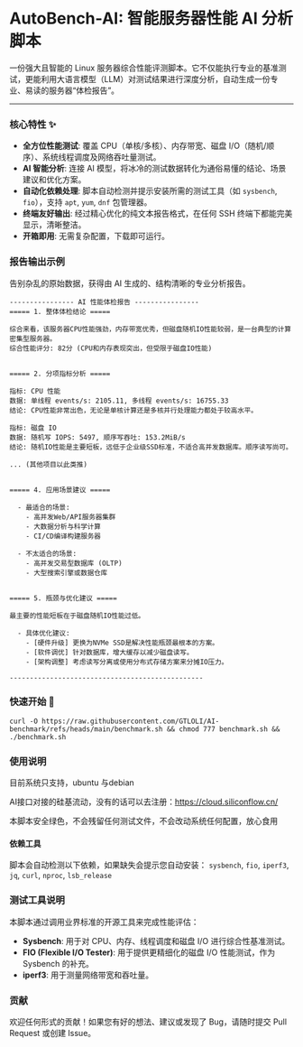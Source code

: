 # AutoBench-AI: 智能服务器性能 AI 分析脚本

一份强大且智能的 Linux 服务器综合性能评测脚本。它不仅能执行专业的基准测试，更能利用大语言模型（LLM）对测试结果进行深度分析，自动生成一份专业、易读的服务器“体检报告”。

---

### 核心特性 ✨

* **全方位性能测试**: 覆盖 CPU（单核/多核）、内存带宽、磁盘 I/O（随机/顺序）、系统线程调度及网络吞吐量测试。
* **AI 智能分析**: 连接 AI 模型，将冰冷的测试数据转化为通俗易懂的结论、场景建议和优化方案。
* **自动化依赖处理**: 脚本自动检测并提示安装所需的测试工具（如 `sysbench`, `fio`），支持 `apt`, `yum`, `dnf` 包管理器。
* **终端友好输出**: 经过精心优化的纯文本报告格式，在任何 SSH 终端下都能完美显示，清晰整洁。
* **开箱即用**: 无需复杂配置，下载即可运行。

### 报告输出示例

告别杂乱的原始数据，获得由 AI 生成的、结构清晰的专业分析报告。

```text
---------------- AI 性能体检报告 ----------------
===== 1. 整体体检结论 =====

综合来看，该服务器CPU性能强劲，内存带宽优秀，但磁盘随机IO性能较弱，是一台典型的计算密集型服务器。
综合性能评分: 82分 (CPU和内存表现突出，但受限于磁盘IO性能)


===== 2. 分项指标分析 =====

指标: CPU 性能
数据: 单线程 events/s: 2105.11, 多线程 events/s: 16755.33
结论: CPU性能非常出色，无论是单核计算还是多核并行处理能力都处于较高水平。

指标: 磁盘 IO
数据: 随机写 IOPS: 5497, 顺序写吞吐: 153.2MiB/s
结论: 随机IO性能是主要短板，远低于企业级SSD标准，不适合高并发数据库。顺序读写尚可。

... (其他项目以此类推)


===== 4. 应用场景建议 =====

  - 最适合的场景:
    - 高并发Web/API服务器集群
    - 大数据分析与科学计算
    - CI/CD编译构建服务器

  - 不太适合的场景:
    - 高并发交易型数据库 (OLTP)
    - 大型搜索引擎或数据仓库


===== 5. 瓶颈与优化建议 =====

最主要的性能短板在于磁盘随机IO性能过低。

  - 具体优化建议:
    - [硬件升级] 更换为NVMe SSD是解决性能瓶颈最根本的方案。
    - [软件调优] 针对数据库，增大缓存以减少磁盘读写。
    - [架构调整] 考虑读写分离或使用分布式存储方案来分摊IO压力。

------------------------------------------------
```

### 快速开始 🚀

`curl -O https://raw.githubusercontent.com/GTLOLI/AI-benchmark/refs/heads/main/benchmark.sh && chmod 777 benchmark.sh && ./benchmark.sh`

### 使用说明

目前系统只支持，ubuntu 与debian

AI接口对接的硅基流动，没有的话可以去注册：https://cloud.siliconflow.cn/

本脚本安全绿色，不会残留任何测试文件，不会改动系统任何配置，放心食用

#### 依赖工具

脚本会自动检测以下依赖，如果缺失会提示您自动安装：
`sysbench`, `fio`, `iperf3`, `jq`, `curl`, `nproc`, `lsb_release`

### 测试工具说明

本脚本通过调用业界标准的开源工具来完成性能评估：

* **Sysbench**: 用于对 CPU、内存、线程调度和磁盘 I/O 进行综合性基准测试。
* **FIO (Flexible I/O Tester)**: 用于提供更精细化的磁盘 I/O 性能测试，作为 Sysbench 的补充。
* **iperf3**: 用于测量网络带宽和吞吐量。

### 贡献

欢迎任何形式的贡献！如果您有好的想法、建议或发现了 Bug，请随时提交 Pull Request 或创建 Issue。
